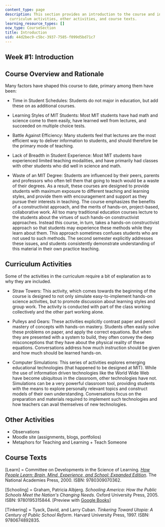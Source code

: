 ```yaml
---
content_type: page
description: This section provides an introduction to the course and information on
  curriculum activities, other activities, and course texts.
learning_resource_types: []
ocw_type: CourseSection
title: Introduction
uid: 44d2bec9-c5bc-3937-7585-f099d5bd71c7
---
```


Week #1: Introduction
---------------------

Course Overview and Rationale
-----------------------------

Many factors have shaped this course to date, primary among them have been:

*   Time in Student Schedules: Students do not major in education, but add these on as additional courses.

*   Learning Styles of MIT Students: Most MIT students have had math and science come to them easily, have learned well from lectures, and succeeded on multiple choice tests.

*   Battle Against Efficiency: Many students feel that lectures are the most efficient way to deliver information to students, and should therefore be the primary mode of teaching.

*   Lack of Breadth in Student Experience: Most MIT students have experienced limited teaching modalities, and have primarily had classes with other students who did well in science and math.

*   Waste of an MIT Degree: Students are influenced by their peers, parents and professors who often tell them that going to teach would be a waste of their degrees. As a result, these courses are designed to provide students with maximum exposure to different teaching and learning styles, and provide them with encouragement and support as they pursue their interests in teaching. The course emphasizes the benefits of a constructivist approach, and the merits of hands-on, project-based, collaborative work. All too many traditional education courses lecture to the students about the virtues of such hands-on constructivist approaches. Instead this course, in turn, takes a hands-on constructivist approach so that students may experience these methods while they learn about them. This approach sometimes confuses students who are not used to such methods. The second semester explicitly addresses these issues, and students consistently demonstrate understanding of this material in their own practice teaching. 

Curriculum Activities
---------------------

Some of the activities in the curriculum require a bit of explanation as to why they are included.

*   Straw Towers: This activity, which comes towards the beginning of the course is designed to not only simulate easy-to-implement hands-on science activities, but to promote discussion about learning styles and group work. The activity is conducted with part of the class working collectively and the other part working alone.

*   Pulleys and Gears: These activities explicitly contrast paper and pencil mastery of concepts with hands-on mastery. Students often easily solve these problems on paper, and apply the correct equations. But when they are presented with a system to build, they often convey the deep misconceptions that they have about the physical reality of these equations. Conversations address how much instruction should be given and how much should be learned hands-on.

*   Computer Simulations: This series of activities explores emerging educational technologies (that happened to be designed at MIT). While the use of information driven technologies like the World Wide Web have become ubiquitous in the classroom, other technologies have not. Simulations can be a very powerful classroom tool, providing students with the means to explore personally relevant topics and construct models of their own understanding. Conversations focus on the preparation and materials required to implement such technologies and how teachers can avail themselves of new technologies.

Other Activities
----------------

*   Observations
*   Moodle site (assignments, blogs, portfolios)
*   Metaphors for Teaching and Learning + Teach Someone

Course Texts
------------

\[Learn\] = Committee on Developments in the Science of Learning. [_How People Learn: Brain, Mind, Experience, and School: Expanded Edition_](http://books.nap.edu/catalog.php?record_id=9853). The National Academies Press, 2000. ISBN: 9780309070362.

\[Schooling\] = Graham, Patricia Albjerg. _Schooling America: How the Public Schools Meet the Nation's Changing Needs_. Oxford University Press, 2005. ISBN: 9780195315844. \[Preview with [Google Books](http://books.google.com/books?id=nqOBNEs2K7gC&pg=PAfrontcover#v=onepage	)\]

\[Tinkering\] = Tyack, David, and Larry Cuban. _Tinkering Toward Utopia: A Century of Public School Reform_. Harvard University Press, 1997. ISBN: 9780674892835.